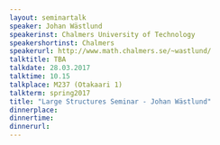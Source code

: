 ```yaml
---
layout: seminartalk
speaker: Johan Wästlund
speakerinst: Chalmers University of Technology
speakershortinst: Chalmers
speakerurl: http://www.math.chalmers.se/~wastlund/
talktitle: TBA
talkdate: 28.03.2017
talktime: 10.15
talkplace: M237 (Otakaari 1)
talkterm: spring2017
title: "Large Structures Seminar - Johan Wästlund"
dinnerplace: 
dinnertime: 
dinnerurl: 
---
```


